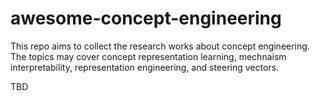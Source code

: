 # awesome-concept-engineering

This repo aims to collect the research works about concept engineering. The topics may cover concept representation learning, mechnaism interpretability, representation engineering, and steering vectors.

TBD

